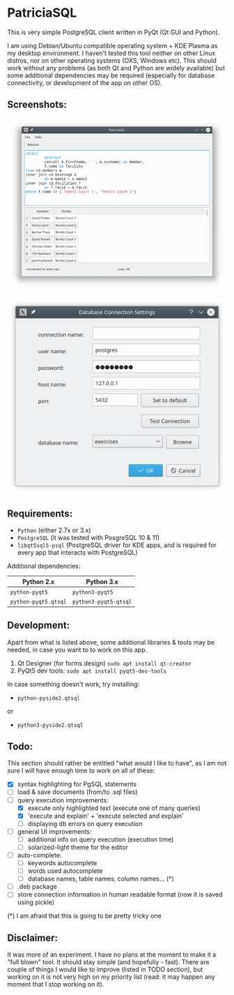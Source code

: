 PatriciaSQL
=============

This is very simple PostgreSQL client written in PyQt (Qt GUI and Python). 

I am using Debian/Ubuntu compatible operating system + KDE Plasma as my desktop environment. I haven't tested this tool neither on other Linux distros, nor on other operating systems (OXS, Windows etc). This should work without any problems (as both Qt and Python are widely available) but some additional dependencies may be required (especially for database connectivity, or development of the app on other OS).


Screenshots:
------------

![PatriciaSQL Main Window](PatriciaSQL-main.png)

![PatriciaSQL - connection settings](PatriciaSQL-connection_settings.png)


Requirements:
---------------

- `Python` (either 2.7x or 3.x)
- `PostgreSQL` (it was tested with PosgreSQL 10 & 11)
- `libqt5sql5-psql`  (PostgreSQL driver for KDE apps, and is required for every app that interacts with PostgreSQL)

Additional dependencies:

|Python 2.x | Python 3.x |
|-----------|------------|
| `python-pyqt5` | `python3-pyqt5` |
| `python-pyqt5.qtsql` | `python3-pyqt5-qtsql` |

Development:
--------------

Apart from what is listed above, some additional libraries & tools may be needed, in case you want to to work on this app.

1. Qt Designer (for forms design) `sudo apt install qt-creator`
2. PyQt5 dev tools: `sudo apt install pyqt5-dev-tools`

In case something doesn't work, try installing:
  * `python-pyside2.qtsql`
  
  or
  
  * `python3-pyside2.qtsql`

Todo:
------
This section should rather be entitled "what would I like to have", as I am not sure I will have enough time to work on all of these:

 - [x] syntax highlighting for PgSQL statements
 - [ ] load & save documents (from/to .sql files)
 - [ ] query execution improvements:
    - [x] execute only highlighted text (execute one of many queries)
    - [x] 'execute and explain' + 'execute selected and explain'
    - [ ] displaying db errors on query execution
 - [ ] general UI improvements:
    - [ ] additional info on query execution (execution time)
    - [ ] solarized-light theme for the editor
 - [ ] auto-complete:
    - [ ] keywords autocomplete
    - [ ] words used autocomplete
    - [ ] database names, table names, column names... (*)
 - [ ] .deb package
 - [ ] store connection information in human readable format (now it is saved using pickle)
   
(*) I am afraid that this is going to be pretty tricky one

Disclaimer:
--------------
It was more of an experiment. I have no plans at the moment to make it a "full blown" tool. It should stay simple (and hopefully - fast). There are couple of things I would like to improve (listed in TODO section), but working on it is not very high on my priority list (read: it may happen any moment that I stop working on it).
